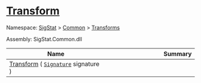 # [Transform](./HSCPThinning-100663662.md)

Namespace: [SigStat]() > [Common](./../../README.md) > [Transforms](./../README.md)

Assembly: SigStat.Common.dll

| Name | Summary  |
| ------| -----------:|
| [Transform](./HSCPThinning-100663662.md) ( [`Signature`](./../../Signature.md) signature ) | <img width=225/>
